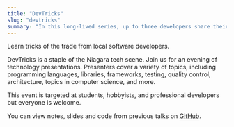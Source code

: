 ```yaml
---
title: "DevTricks"
slug: "devtricks"
summary: "In this long-lived series, up to three developers share their tips & tricks with you."
---
```


Learn tricks of the trade from local software developers.

DevTricks is a staple of the Niagara tech scene. Join us for an evening of technology presentations. Presenters cover a variety of topics, including programming languages, libraries, frameworks, testing, quality control, architecture, topics in computer science, and more.

This event is targeted at students, hobbyists, and professional developers but everyone is welcome.

You can view notes, slides and code from previous talks on [GitHub](https://github.com/softwareniagara/devtricks/blob/master/talks.md).

